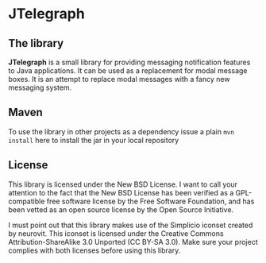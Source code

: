 # JTelegraph

## The library

**JTelegraph** is a small library for providing messaging notification features to Java applications. It can be used as a replacement for modal message boxes. It is an attempt to replace modal messages with a fancy new messaging system.

## Maven

To use the library in other projects as a dependency issue a plain `mvn install` here to install the jar in your local repository

## License

This library is licensed under the New BSD License. I want to call your attention to the fact that the New BSD License has been verified as a GPL-compatible free software license by the Free Software Foundation, and has been vetted as an open source license by the Open Source Initiative.

I must point out that this library makes use of the Simplicio iconset created by neurovit. This iconset is licensed under the Creative Commons Attribution-ShareAlike 3.0 Unported (CC BY-SA 3.0). Make sure your project complies with both licenses before using this library.

